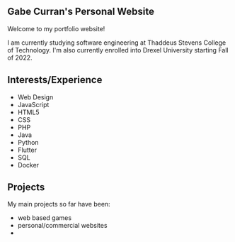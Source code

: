 ## Gabe Curran's Personal Website
Welcome to my portfolio website!

I am currently studying software engineering at Thaddeus Stevens College of Technology.
I'm also currently enrolled into Drexel University starting Fall of 2022.

## Interests/Experience
- Web Design
- JavaScript
- HTML5
- CSS
- PHP
- Java
- Python
- Flutter
- SQL
- Docker

## Projects
My main projects so far have been:
- web based games
- personal/commercial websites
- 